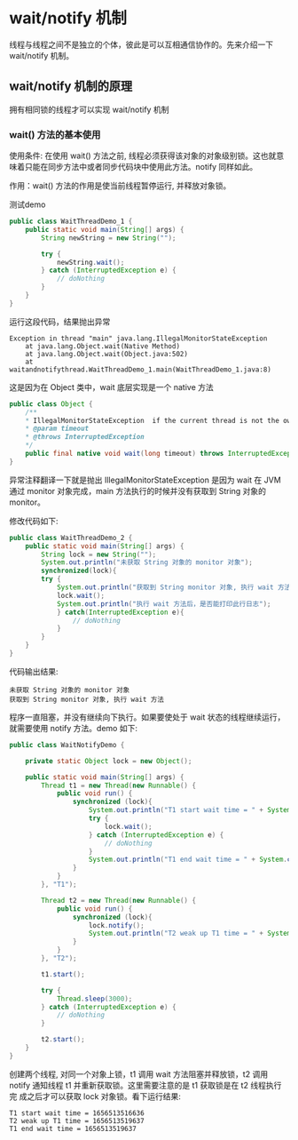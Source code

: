  # wait/notify 机制

线程与线程之间不是独立的个体，彼此是可以互相通信协作的。先来介绍一下 wait/notify 机制。

## wait/notify 机制的原理

拥有相同锁的线程才可以实现 wait/notify 机制

### wait() 方法的基本使用

使用条件: 在使用 wait() 方法之前, 线程必须获得该对象的对象级别锁。这也就意味着只能在同步方法中或者同步代码块中使用此方法。notify 同样如此。

作用：wait() 方法的作用是使当前线程暂停运行, 并释放对象锁。

测试demo

```java
public class WaitThreadDemo_1 {
    public static void main(String[] args) {
        String newString = new String("");

        try {
            newString.wait();
        } catch (InterruptedException e) {
            // doNothing
        }
    }
}
```

运行这段代码，结果抛出异常

```text
Exception in thread "main" java.lang.IllegalMonitorStateException
	at java.lang.Object.wait(Native Method)
	at java.lang.Object.wait(Object.java:502)
	at waitandnotifythread.WaitThreadDemo_1.main(WaitThreadDemo_1.java:8)
```

这是因为在 Object 类中，wait 底层实现是一个 native 方法

```java
public class Object {
    /**
    * IllegalMonitorStateException  if the current thread is not the owner of the object's monitor.
    * @param timeout
    * @throws InterruptedException
    */
    public final native void wait(long timeout) throws InterruptedException;
}
```

异常注释翻译一下就是抛出 IllegalMonitorStateException 是因为 wait 在 JVM 通过 monitor 对象完成，main 方法执行的时候并没有获取到 String 对象的
monitor。

修改代码如下: 

```java
public class WaitThreadDemo_2 {
    public static void main(String[] args) {
        String lock = new String("");
        System.out.println("未获取 String 对象的 monitor 对象");
        synchronized(lock){
        try {
            System.out.println("获取到 String monitor 对象, 执行 wait 方法");
            lock.wait();
            System.out.println("执行 wait 方法后，是否能打印此行日志");
            } catch(InterruptedException e){
                // doNothing
            }
        }
    }
}
```

代码输出结果:

```text
未获取 String 对象的 monitor 对象
获取到 String monitor 对象, 执行 wait 方法

```

程序一直阻塞，并没有继续向下执行。如果要使处于 wait 状态的线程继续运行，就需要使用 notify 方法。demo 如下:

```java
public class WaitNotifyDemo {

    private static Object lock = new Object();

    public static void main(String[] args) {
        Thread t1 = new Thread(new Runnable() {
            public void run() {
                synchronized (lock){
                    System.out.println("T1 start wait time = " + System.currentTimeMillis());
                    try {
                        lock.wait();
                    } catch (InterruptedException e) {
                        // doNothing
                    }
                    System.out.println("T1 end wait time = " + System.currentTimeMillis());
                }
            }
        }, "T1");

        Thread t2 = new Thread(new Runnable() {
            public void run() {
                synchronized (lock){
                    lock.notify();
                    System.out.println("T2 weak up T1 time = " + System.currentTimeMillis());
                }
            }
        }, "T2");

        t1.start();

        try {
            Thread.sleep(3000);
        } catch (InterruptedException e) {
            // doNothing
        }

        t2.start();
    }
}
```

创建两个线程, 对同一个对象上锁，t1 调用 wait 方法阻塞并释放锁，t2 调用 notify 通知线程 t1 并重新获取锁。这里需要注意的是 t1 获取锁是在 t2 线程执行完
成之后才可以获取 lock 对象锁。看下运行结果:

```text
T1 start wait time = 1656513516636
T2 weak up T1 time = 1656513519637
T1 end wait time = 1656513519637
```








